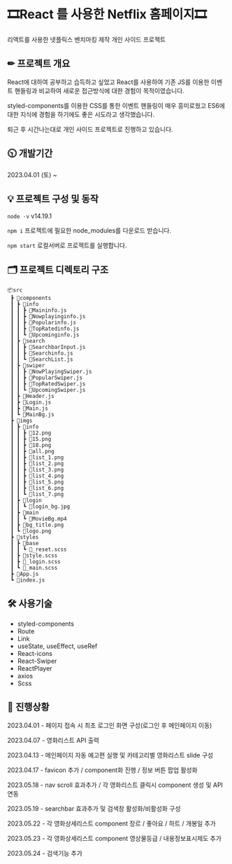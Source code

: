# 🎞React 를 사용한 Netflix 홈페이지🎞

리액트를 사용한 넷플릭스 벤치마킹 제작 개인 사이드 프로젝트


## ✏ 프로젝트 개요

React에 대하여 공부하고 습득하고 싶었고 React를 사용하여 기존 JS를 이용한 이벤트 핸들링과 비교하여 새로운 접근방식에 대한 경험이 목적이였습니다.

styled-components를 이용한 CSS를 통한 이벤트 핸들링이 매우 흥미로웠고 ES6에 대한 지식에 경험을 하기에도 좋은 시도라고 생각했습니다.

퇴근 후 시간나는대로 개인 사이드 프로젝트로 진행하고 있습니다.

 ## 🕥 개발기간 

2023.04.01 (토) ~ 

## 💡 프로젝트 구성 및 동작

`node -v` v14.19.1

`npm i` 프로젝트에 필요한 node_modules를 다운로드 받습니다.

`npm start` 로컬서버로 프로젝트를 실행합니다.

##  🗂 프로젝트 디렉토리 구조

```
📦src
 ┣ 📂components
 ┃ ┣ 📂info
 ┃ ┃ ┣ 📜Maininfo.js
 ┃ ┃ ┣ 📜Nowplayinginfo.js
 ┃ ┃ ┣ 📜Popularinfo.js
 ┃ ┃ ┣ 📜TopRatedinfo.js
 ┃ ┃ ┗ 📜Upcominginfo.js
 ┃ ┣ 📂search
 ┃ ┃ ┣ 📜SearchbarInput.js
 ┃ ┃ ┣ 📜Searchinfo.js
 ┃ ┃ ┗ 📜SearchList.js
 ┃ ┣ 📂swiper
 ┃ ┃ ┣ 📜NowPlayingSwiper.js
 ┃ ┃ ┣ 📜PopularSwiper.js
 ┃ ┃ ┣ 📜TopRatedSwiper.js
 ┃ ┃ ┗ 📜UpcomingSwiper.js
 ┃ ┣ 📜Header.js
 ┃ ┣ 📜Login.js
 ┃ ┣ 📜Main.js
 ┃ ┗ 📜MainBg.js
 ┣ 📂imgs
 ┃ ┣ 📂info
 ┃ ┃ ┣ 📜12.png
 ┃ ┃ ┣ 📜15.png
 ┃ ┃ ┣ 📜18.png
 ┃ ┃ ┣ 📜all.png
 ┃ ┃ ┣ 📜list_1.png
 ┃ ┃ ┣ 📜list_2.png
 ┃ ┃ ┣ 📜list_3.png
 ┃ ┃ ┣ 📜list_4.png
 ┃ ┃ ┣ 📜list_5.png
 ┃ ┃ ┣ 📜list_6.png
 ┃ ┃ ┗ 📜list_7.png
 ┃ ┣ 📂login
 ┃ ┃ ┗ 📜login_bg.jpg
 ┃ ┣ 📂main
 ┃ ┃ ┗ 📜MovieBg.mp4
 ┃ ┣ 📜bg_title.png
 ┃ ┗ 📜logo.png
 ┣ 📂styles
 ┃ ┣ 📂base
 ┃ ┃ ┗ 📜_reset.scss
 ┃ ┣ 📜style.scss
 ┃ ┣ 📜_login.scss
 ┃ ┗ 📜_main.scss
 ┣ 📜App.js
 ┗ 📜index.js

``` 
## 🛠 사용기술

- styled-components
- Route
- Link
- useState, useEffect, useRef
- React-icons
- React-Swiper
- ReactPlayer
- axios
- Scss

## 📌 진행상황

2023.04.01 - 페이지 접속 시 최초 로그인 화면 구성(로그인 후 메인페이지 이동)

2023.04.07 - 영화리스트 API 출력

2023.04.13 - 메인페이지 자동 예고편 실행 및 카테고리별 영화리스트 slide 구성

2023.04.17 - favicon 추가 / component화 진행 / 정보 버튼 팝업 활성화

2023.05.18 - nav scroll 효과추가 / 각 영화리스트 클릭시 component 생성 및 API 연동

2023.05.19 - searchbar 효과추가 및 검색창 활성화/비활성화 구성

2023.05.22 - 각 영화상세리스트 component 장르 / 좋아요 / 하트 / 개봉일 추가

2023.05.23 - 각 영화상세리스트 component 영상물등급 / 내용정보표시제도 추가

2023.05.24 - 검색기능 추가
